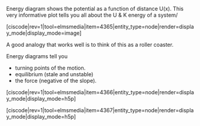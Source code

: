 Energy diagram shows the potential as a function of distance U(x). This very informative plot tells you all about the U & K energy of a system/

[ciscode|rev=1|tool=elmsmedia|item=4365|entity_type=node|render=display_mode|display_mode=image]

<lrndesign-sidenote label="Instructor Note" icon="bookmark" bg-color="#c2e5f2">
A good analogy that works well is to think of this as a roller coaster.
</lrndesign-sidenote>

Energy diagrams tell you

* turning points of the motion. 
* equilibrium (stale and unstable)
* the force (negative of the slope). 

[ciscode|rev=1|tool=elmsmedia|item=4366|entity_type=node|render=display_mode|display_mode=h5p]

[ciscode|rev=1|tool=elmsmedia|item=4367|entity_type=node|render=display_mode|display_mode=h5p]